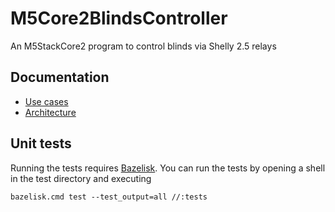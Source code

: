 # M5Core2BlindsController

An M5StackCore2 program to control blinds via Shelly 2.5 relays

## Documentation

- [Use cases](documentation/use-cases.md)
- [Architecture](documentation/architecture.md)

## Unit tests

Running the tests requires [Bazelisk](https://github.com/bazelbuild/bazelisk). You can run the tests by opening a shell in the test directory and executing

```
bazelisk.cmd test --test_output=all //:tests
```
